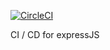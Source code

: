 [![CircleCI](https://circleci.com/gh/OpenRnD007/cicdforexpress.svg?style=svg)](https://circleci.com/gh/OpenRnD007/cicdforexpress)

CI / CD for expressJS
